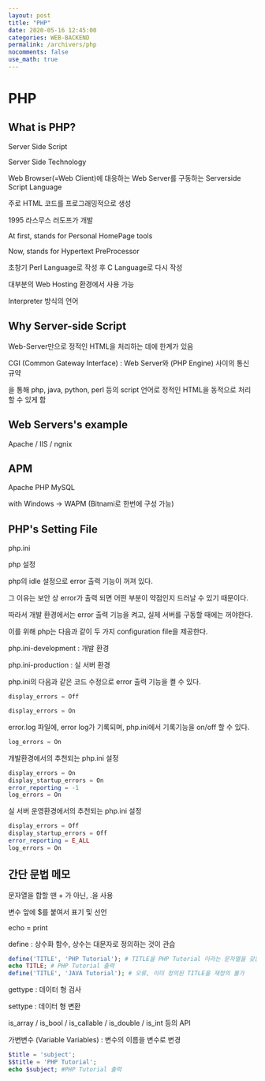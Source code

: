 ```yaml
---
layout: post
title: "PHP"
date: 2020-05-16 12:45:00
categories: WEB-BACKEND
permalink: /archivers/php
nocomments: false
use_math: true
---
```


# PHP

## What is PHP?

Server Side Script

Server Side Technology

Web Browser(=Web Client)에 대응하는 Web Server를 구동하는 Serverside Script Language

주로 HTML 코드를 프로그래밍적으로 생성

1995 라스무스 러도프가 개발

At first, stands for Personal HomePage tools

Now, stands for Hypertext PreProcessor

초창기 Perl Language로 작성 후 C Language로 다시 작성

대부분의 Web Hosting 환경에서 사용 가능

Interpreter 방식의 언어

## Why Server-side Script

Web-Server만으로 정적인 HTML을 처리하는 데에 한계가 있음

CGI (Common Gateway Interface) : Web Server와 (PHP Engine) 사이의 통신 규약

을 통해 php, java, python, perl 등의 script 언어로 정적인 HTML을 동적으로 처리할 수 있게 함

## Web Servers's example

Apache / IIS / ngnix

## APM

Apache PHP MySQL

with Windows -> WAPM (Bitnami로 한번에 구성 가능)

## PHP's Setting File

php.ini

php 설정

php의 idle 설정으로 error 출력 기능이 꺼져 있다.

그 이유는 보안 상 error가 출력 되면 어떤 부분이 약점인지 드러날 수 있기 때문이다.

따라서 개발 환경에서는 error 출력 기능을 켜고, 실제 서버를 구동할 때에는 꺼야한다.

이를 위해 php는 다음과 같이 두 가지 configuration file을 제공한다.

php.ini-development : 개발 환경

php.ini-production : 실 서버 환경

php.ini의 다음과 같은 코드 수정으로 error 출력 기능을 켤 수 있다.

```php
display_errors = Off
```

```php
display_errors = On
```

error.log 파일에, error log가 기록되며, php.ini에서 기록기능을 on/off 할 수 있다.

```php
log_errors = On
```

개발환경에서의 추천되는 php.ini 설정

```php
display_errors = On
display_startup_errors = On
error_reporting = -1
log_errors = On
```

실 서버 운영환경에서의 추천되는 php.ini 설정

```php
display_errors = Off
display_startup_errors = Off
error_reporting = E_ALL
log_errors = On
```

## 간단 문법 메모

문자열을 합할 땐 + 가 아닌, .을 사용

변수 앞에 \$를 붙여서 표기 및 선언

echo = print

define : 상수화 함수, 상수는 대문자로 정의하는 것이 관습

```php
define('TITLE', 'PHP Tutorial'); # TITLE을 PHP Tutorial 이라는 문자열을 갖는 상수 취급
echo TITLE; # PHP Tutorial 출력
define('TITLE', 'JAVA Tutorial'); # 오류, 이미 정의된 TITLE을 재정의 불가
```

gettype : 데이터 형 검사

settype : 데이터 형 변환

is_array / is_bool / is_callable / is_double / is_int 등의 API

가변변수 (Variable Variables) : 변수의 이름을 변수로 변경

```php
$title = 'subject';
$$title = 'PHP Tutorial';
echo $subject; #PHP Tutorial 출력
```

<!-- ![executeCMD](/assets/posts/2020-03-21-bithumbcal/bithumbcal.gif)

Need
URI
URL
HTTP
 -->
